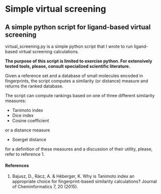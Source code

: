 # Simple virtual screening
## A simple python script for ligand-based virtual screening

virtual_screening.py is a simple python script that I wrote to run ligand-based virtual screening calculations.

**The purpose of this script is limited to exercise python. For extensively tested tools, please, consult specialized scientific literature.**

Given a reference set and a database of small molecules encoded in fingerprints, the script computes a similarity (or distance) measure and returns the ranked database.

The script can compute rankings based on one of three different similarity measures: 

* Tanimoto index
* Dice index
* Cosine coefficient

or a distance measure

* Soergel distance

for a definition of these measures and a discussion of their utility, please, refer to reference 1.

#### References

1. Bajusz, D., Rácz, A. & Héberger, K. Why is Tanimoto index an appropriate choice for fingerprint-based similarity calculations? Journal of Cheminformatics 7, 20 (2015).
